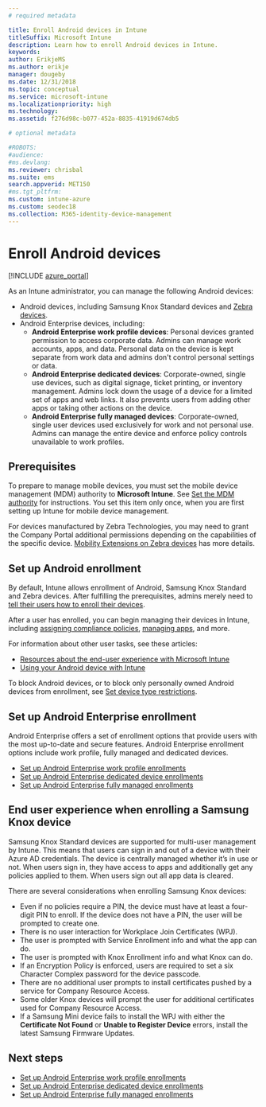 ```yaml
---
# required metadata

title: Enroll Android devices in Intune
titleSuffix: Microsoft Intune
description: Learn how to enroll Android devices in Intune.
keywords:
author: ErikjeMS 
ms.author: erikje
manager: dougeby
ms.date: 12/31/2018
ms.topic: conceptual
ms.service: microsoft-intune
ms.localizationpriority: high
ms.technology:
ms.assetid: f276d98c-b077-452a-8835-41919d674db5

# optional metadata

#ROBOTS:
#audience:
#ms.devlang:
ms.reviewer: chrisbal
ms.suite: ems
search.appverid: MET150
#ms.tgt_pltfrm:
ms.custom: intune-azure
ms.custom: seodec18
ms.collection: M365-identity-device-management
---
```


# Enroll Android devices

[!INCLUDE [azure_portal](./includes/azure_portal.md)]

As an Intune administrator, you can manage the following Android devices:
- Android devices, including Samsung Knox Standard devices and [Zebra devices](android-zebra-mx-overview.md).
- Android Enterprise devices, including:
    - **Android Enterprise work profile devices**: Personal devices granted permission to access corporate data. Admins can manage work accounts, apps, and data. Personal data on the device is kept separate from work data and admins don't control personal settings or data. 
    - **Android Enterprise dedicated devices**: Corporate-owned, single use devices, such as digital signage, ticket printing, or inventory management. Admins lock down the usage of a device for a limited set of apps and web links. It also prevents users from adding other apps or taking other actions on the device.
    - **Android Enterprise fully managed devices**: Corporate-owned, single user devices used exclusively for work and not personal use. Admins can manage the entire device and enforce policy controls unavailable to work profiles. 

## Prerequisites

To prepare to manage mobile devices, you must set the mobile device management (MDM) authority to **Microsoft Intune**. See [Set the MDM authority](mdm-authority-set.md) for instructions. You set this item only once, when you are first setting up Intune for mobile device management.

For devices manufactured by Zebra Technologies, you may need to grant the Company Portal additional permissions depending on the capabilities of the specific device. [Mobility Extensions on Zebra devices](android-zebra-mx-overview.md) has more details.

## Set up Android enrollment

By default, Intune allows enrollment of Android, Samsung Knox Standard and Zebra devices. After fulfilling the prerequisites, admins merely need to [tell their users how to enroll their devices](/intune-user-help/enroll-your-device-in-intune-android).

After a user has enrolled, you can begin managing their devices in Intune, including [assigning compliance policies](compliance-policy-create-android.md), [managing apps](app-management.md), and more.

For information about other user tasks, see these articles:

- [Resources about the end-user experience with Microsoft Intune](end-user-educate.md)
- [Using your Android device with Intune](https://docs.microsoft.com/intune-user-help/using-your-android-device-with-intune)

To block Android devices, or to block only personally owned Android devices from enrollment, see [Set device type restrictions](enrollment-restrictions-set.md).

## Set up Android Enterprise enrollment

Android Enterprise offers a set of enrollment options that provide users with the most up-to-date and secure features. Android Enterprise enrollment options include work profile, fully managed and dedicated devices.

- [Set up Android Enterprise work profile enrollments](android-work-profile-enroll.md)
- [Set up Android Enterprise dedicated device enrollments](android-kiosk-enroll.md)
- [Set up Android Enterprise fully managed enrollments](android-fully-managed-enroll.md)

## End user experience when enrolling a Samsung Knox device

Samsung Knox Standard devices are supported for multi-user management by Intune. This means that users can sign in and out of a device with their Azure AD credentials. The device is centrally managed whether it’s in use or not. When users sign in, they have access to apps and additionally get any policies applied to them. When users sign out all app data is cleared.

There are several considerations when enrolling Samsung Knox devices:
- Even if no policies require a PIN, the device must have at least a four-digit PIN to enroll. If the device does not have a PIN, the user will be prompted to create one.
- There is no user interaction for Workplace Join Certificates (WPJ).
- The user is prompted with Service Enrollment info and what the app can do.
- The user is prompted with Knox Enrollment info and what Knox can do.
- If an Encryption Policy is enforced, users are required to set a six Character Complex password for the device passcode.
- There are no additional user prompts to install certificates pushed by a service for Company Resource Access.
- Some older Knox devices will prompt the user for additional certificates used for Company Resource Access.
- If a Samsung Mini device fails to install the WPJ with either the **Certificate Not Found** or **Unable to Register Device** errors, install the latest Samsung Firmware Updates.

## Next steps

- [Set up Android Enterprise work profile enrollments](android-work-profile-enroll.md)
- [Set up Android Enterprise dedicated device enrollments](android-kiosk-enroll.md)
- [Set up Android Enterprise fully managed enrollments](android-fully-managed-enroll.md)
